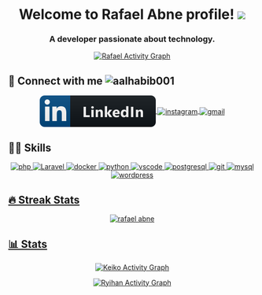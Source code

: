 <h1 align="center">
  Welcome to Rafael Abne profile!
  <img src="https://media.giphy.com/media/hvRJCLFzcasrR4ia7z/giphy.gif" width="28">
</h1>

<h3 align="center">A developer passionate about technology.</h3>

<p align="center">
  <a href="https://github-readme-stats.vercel.app/api/top-langs/?username=rafael-abne&theme=radical&langs_count=6&layout=compact"><img alt="Rafael Activity Graph" src="https://github-readme-stats.vercel.app/api/top-langs/?username=rafael-abne&theme=radical&langs_count=6&layout=compact" /></a>
 </p>
<h2>🔌 Connect with me <img src="https://komarev.com/ghpvc/?username=rafael-abne&label=Profile%20views&color=0e75b6&style=flat" alt="aalhabib001" /></h2>

<p align="center">
  <a href="https://br.linkedin.com/in/rafael-abne-728151168">
    <img align="center" src="https://github.com/ryihan/ryihan-material/blob/main/Icon/linkedin.svg" alt="linkedin" />
  </a>
  <a href="https://instagram.com/rafael.abne">
    <img align="center" src="https://github.com/keikomori/icons-badges/blob/master/badges/Instagram/instagram.svg" alt="instagram" />
  </a>
  <a href="mailto:abnerafael1@gmail.com">
    <img align="center" src="https://github.com/keikomori/icons-badges/blob/master/badges/Gmail/gmail.svg" alt="gmail" />
  </a>
</p>


<h2>👩‍💻 Skills</h2>

<p align="center">
  <a href="https://php.net"><img src="https://petsistemas.ufms.br/wp-content/uploads/2015/09/Webysther_20160423_-_Elephpant.svg_.png" alt="php" width="40" height="40"/>
 <a href="https://laravel.com"><img src="https://upload.wikimedia.org/wikipedia/commons/thumb/9/9a/Laravel.svg/1200px-Laravel.svg.png" alt="Laravel" width="40" height="40"/>
  <a href="https://www.docker.com/"><img src="https://github.com/keikomori/icons-badges/blob/master/icons/Docker/docker.svg" alt="docker" width="40" height="40"/>
  <a href="https://www.python.org"><img src="https://github.com/keikomori/icons-badges/blob/master/icons/Python/python.svg" alt="python" width="40" height="40"/>
  <a href="https://code.visualstudio.com"><img src="https://github.com/keikomori/icons-badges/blob/master/icons/VSCode/vscode.svg" alt="vscode" width="40" height="40"/>
  <a href="https://www.postgresql.org"><img src="https://github.com/keikomori/icons-badges/blob/master/icons/Postgresql/postgresql.svg" alt="postgresql" width="40" height="40"/>
  <a href="https://git-scm.com/"><img src="https://github.com/keikomori/icons-badges/blob/master/icons/Git/git.svg" alt="git" width="40" height="40"/>
  <a href="https://mysql.com"><img src="https://pngimg.com/uploads/mysql/mysql_PNG25.png" alt="mysql" width="40" height="40"/>
  <a href="https://github.com/keikomori/icons-badges/blob/master/icons/Trello/trello.png" alt="trello" width="40" height="40"/>
  <a href="https://br.wordpress.org/"><img src="https://github.com/keikomori/icons-badges/blob/master/icons/WordPress/wordpress.svg" alt="wordpress" width="40" height="40"/>
</p>
    
    
<h2>🔥 Streak Stats</h2>

<p align="center">
  <img src="http://github-readme-streak-stats.herokuapp.com?user=rafael-abne&theme=dracula" alt="rafael abne" />
</p>

<h2>📊 Stats</h2>

<p align="center">
<a href="https://github.com/ashutosh00710/github-readme-activity-graph"><img alt="Keiko Activity Graph" src="https://activity-graph.herokuapp.com/graph?username=rafael-abne&bg_color=1F222E&color=F8D866&line=F85D7F&point=FFFFFF&hide_border=true" /></a>
</p>


<p align="center">
<a  href="https://github-readme-stats.vercel.app/api?username=ryihan&count_private=true&show_icons=true&theme=radical"><img alt="Ryihan Activity Graph" src="https://github-readme-stats.vercel.app/api?username=rafael-abne&count_private=true&show_icons=true&theme=radical" /></a>
  
</p>
